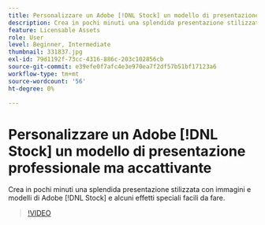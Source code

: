 ```yaml
---
title: Personalizzare un Adobe [!DNL Stock] un modello di presentazione professionale ma accattivante
description: Crea in pochi minuti una splendida presentazione stilizzata con immagini e modelli di Adobe [!DNL Stock] e alcuni effetti speciali facili da fare
feature: Licensable Assets
role: User
level: Beginner, Intermediate
thumbnail: 331837.jpg
exl-id: 79d1192f-73cc-4316-886c-203c102856cb
source-git-commit: e39efe0f7afc4e3e970ea7f2df57b51bf17123a6
workflow-type: tm+mt
source-wordcount: '56'
ht-degree: 0%

---
```


# Personalizzare un Adobe [!DNL Stock] un modello di presentazione professionale ma accattivante

Crea in pochi minuti una splendida presentazione stilizzata con immagini e modelli di Adobe [!DNL Stock] e alcuni effetti speciali facili da fare.

>[!VIDEO](https://video.tv.adobe.com/v/331837?hidetitle=true)
